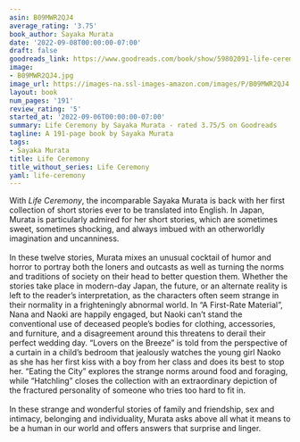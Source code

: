 ```yaml
---
asin: B09MWR2QJ4
average_rating: '3.75'
book_author: Sayaka Murata
date: '2022-09-08T00:00:00-07:00'
draft: false
goodreads_link: https://www.goodreads.com/book/show/59802091-life-ceremony
image:
- B09MWR2QJ4.jpg
image_url: https://images-na.ssl-images-amazon.com/images/P/B09MWR2QJ4.01._SCLZZZZZZZ.jpg
layout: book
num_pages: '191'
review_rating: '5'
started_at: '2022-09-06T00:00:00-07:00'
summary: Life Ceremony by Sayaka Murata - rated 3.75/5 on Goodreads
tagline: A 191-page book by Sayaka Murata
tags:
- Sayaka Murata
title: Life Ceremony
title_without_series: Life Ceremony
yaml: life-ceremony
---
```


With <i>Life Ceremony</i>, the incomparable Sayaka Murata is back with her first collection of short stories ever to be translated into English. In Japan, Murata is particularly admired for her short stories, which are sometimes sweet, sometimes shocking, and always imbued with an otherworldly imagination and uncanniness.<br /><br />In these twelve stories, Murata mixes an unusual cocktail of humor and horror to portray both the loners and outcasts as well as turning the norms and traditions of society on their head to better question them. Whether the stories take place in modern-day Japan, the future, or an alternate reality is left to the reader’s interpretation, as the characters often seem strange in their normality in a frighteningly abnormal world. In “A First-Rate Material”, Nana and Naoki are happily engaged, but Naoki can’t stand the conventional use of deceased people’s bodies for clothing, accessories, and furniture, and a disagreement around this threatens to derail their perfect wedding day. “Lovers on the Breeze” is told from the perspective of a curtain in a child’s bedroom that jealously watches the young girl Naoko as she has her first kiss with a boy from her class and does its best to stop her. “Eating the City” explores the strange norms around food and foraging, while “Hatchling” closes the collection with an extraordinary depiction of the fractured personality of someone who tries too hard to fit in.<br /><br />In these strange and wonderful stories of family and friendship, sex and intimacy, belonging and individuality, Murata asks above all what it means to be a human in our world and offers answers that surprise and linger.